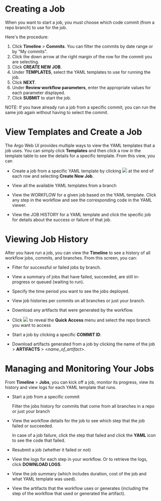 # Creating a Job

When you want to start a job, you must choose which code commit (from a repo branch) to use for the job. <!--If this is the first time you are creating a job for a specific commit, you must select the commit from the Argo Web UI.-->

Here's the procedure:

1.  Click **Timeline** > **Commits**.
    You can filter the commits by date range or by "My commits".
2.  Click the down arrow at the right margin of the row for the commit you are selecting.
3.  Click **CREATE NEW JOB**.
4.  Under **TEMPLATES**, select the YAML templates to use for running the job.
5.  Click **NEXT**.
6.  Under **Review workflow parameters**, enter the appropriate values for each parameter displayed.
7.  Click **SUBMIT** to start the job.

NOTE: If you have already run a job from a specific commit, you can run the same job again without having to select the commit.

# View Templates and Create a Job

The Argo Web UI provides multiple ways to view the YAML templates that a job uses. You can simply click **Templates** and then click a row in the template table to see the details for a specific template. From this view, you can

*   Create a job from a specific YAML template by clicking ![](../../../images/3_vertical_dots_25x26_GREEN.png) at the end of each row and selecting **Create New Job**.
*   View all the available YAML templates from a branch

*   View the WORKFLOW for a given job based on the YAML template. Click any step in the workflow and see the corresponding code in the YAML viewer.

*   View the JOB HISTORY for a YAML template and click the specific job for details about the success or failure of that job.

# <a name="Viewing"></a>Viewing Job History

After you have run a job, you can view the **Timeline** to see a history of all workflow jobs, commits, and branches. From this screen, you can:

*   Filter for successful or failed jobs by branch.
*   View a summary of jobs that have failed, succeeded, are still in-progress or queued (waiting to run).
*   Specify the time period you want to see the jobs deployed.
*   View job histories per commits on all branches or just your branch.
*   Download any artifacts that were generated by the workflow.
*   Click ![](../../../images/Timeline_Branching_icon_3.png) to reveal the **Quick Access** menu and select the repo branch you want to access

*   Start a job by clicking a specific **COMMIT ID**.

*   Download artifacts generated from a job by clicking the name of the job > **ARTIFACTS** > <*name_of_artifact*>.

# Managing and Monitoring Your Jobs

From **Timeline** > **Jobs**, you can kick off a job, monitor its progress, view its history and view logs for each YAML template that runs.

*   Start a job from a specific commit

    Filter the jobs history for commits that come from all branches in a repo or just your branch

*   View the workflow details for the job to see which step that the job failed or succeeded.

    In case of a job failure, click the step that failed and click the **YAML** icon to see the code that failed.

*   Resubmit a job (whether it failed or not)

*   View the logs for each step in your workflow. Or to retrieve the logs, click **DOWNLOAD LOGS**.

*   View the job summary (which includes duration, cost of the job and what YAML template was used).

*   View the artifacts that the workflow uses or generates (including the step of the workflow that used or generated the artifact).
